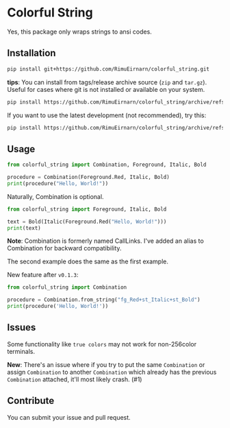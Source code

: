 # Colorful String

Yes, this package only wraps strings to ansi codes.

## Installation

```sh
pip install git+https://github.com/RimuEirnarn/colorful_string.git
```

**tips**: You can install from tags/release archive source (`zip` and `tar.gz`). Useful for cases where git is not installed or available on your system.

```sh
pip install https://github.com/RimuEirnarn/colorful_string/archive/refs/tags/<version>.tar.gz
```

If you want to use the latest development (not recommended), try this:

```sh
pip install https://github.com/RimuEirnarn/colorful_string/archive/refs/heads/main.zip
```

## Usage

```python
from colorful_string import Combination, Foreground, Italic, Bold

procedure = Combination(Foreground.Red, Italic, Bold)
print(procedure("Hello, World!"))
```

Naturally, Combination is optional.

```python
from colorful_string import Foreground, Italic, Bold

text = Bold(Italic(Foreground.Red("Hello, World!")))
print(text)
```

**Note**: Combination is formerly named CallLinks. I've added an alias to Combination for backward compatibility.

The second example does the same as the first example.

New feature after `v0.1.3`:

```python
from colorful_string import Combination

procedure = Combination.from_string("fg_Red+st_Italic+st_Bold")
print(procedure('Hello, World!'))
```

## Issues

Some functionality like `true colors` may not work for non-256color terminals.

**New**: There's an issue where if you try to put the same `Combination` or assign `Combination` to another `Combination` which already has the previous `Combination` attached, it'll most likely crash. (#1)

## Contribute

You can submit your issue and pull request.